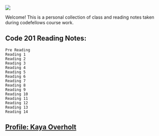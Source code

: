 ![](https://cdn.cnn.com/cnnnext/dam/assets/150103074330-hubble-space-background-2-large-169.jpg)

Welcome! This is a personal collection of class and reading notes taken during codefellows course work.
  
  ## Code 201 Reading Notes:
    Pre Reading
    Reading 1
    Reading 2
    Reading 3
    Reading 4
    Reading 5
    Reading 6
    Reading 7
    Reading 8
    Reading 9
    Reading 10
    Reading 11
    Reading 12
    Reading 13
    Reading 14
  
## [Profile: Kaya Overholt](personal.md)
